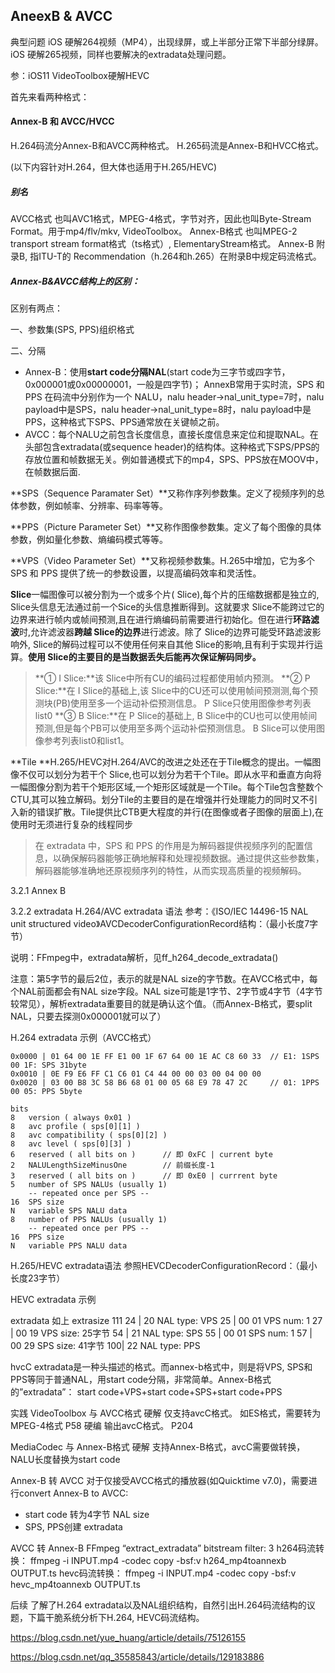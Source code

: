 ## AneexB & AVCC

典型问题
iOS 硬解264视频（MP4），出现绿屏，或上半部分正常下半部分绿屏。
iOS 硬解265视频，同样也要解决的extradata处理问题。

参：iOS11 VideoToolbox硬解HEVC

首先来看两种格式：

#### Annex-B 和 AVCC/HVCC

H.264码流分Annex-B和AVCC两种格式。
H.265码流是Annex-B和HVCC格式。

(以下内容针对H.264，但大体也适用于H.265/HEVC)

##### 别名

AVCC格式 也叫AVC1格式，MPEG-4格式，字节对齐，因此也叫Byte-Stream Format。用于mp4/flv/mkv, VideoToolbox。
Annex-B格式 也叫MPEG-2 transport stream format格式（ts格式）, ElementaryStream格式。
Annex-B 附录B, 指ITU-T的 Recommendation（h.264和h.265）在附录B中规定码流格式。

##### Annex-B&AVCC结构上的区别：

区别有两点：

一、参数集(SPS, PPS)组织格式

二、分隔

- Annex-B：使用**start code分隔NAL**(start code为三字节或四字节，0x000001或0x00000001，一般是四字节)； AnnexB常用于实时流，SPS 和 PPS 在码流中分别作为一个 NALU，nalu header->nal_unit_type=7时，nalu payload中是SPS，nalu header->nal_unit_type=8时，nalu payload中是PPS，这种格式下SPS、PPS通常放在关键帧之前。
- AVCC：每个NALU之前包含长度信息，直接长度信息来定位和提取NAL。在头部包含extradata(或sequence header)的结构体。这种格式下SPS/PPS的存放位置和帧数据无关。例如普通模式下的mp4，SPS、PPS放在MOOV中，在帧数据后面.

**SPS（Sequence Paramater Set）**又称作序列参数集。定义了视频序列的总体参数，例如帧率、分辨率、码率等等。

**PPS（Picture Parameter Set）**又称作图像参数集。定义了每个图像的具体参数，例如量化参数、熵编码模式等等。

**VPS（Video Parameter Set）**又称视频参数集。H.265中增加，它为多个 SPS 和 PPS 提供了统一的参数设置，以提高编码效率和灵活性。

**Slice**一幅图像可以被分割为一个或多个片( Slice),每个片的压缩数据都是独立的, Slice头信息无法通过前一个Sice的头信息推断得到。这就要求 Slice不能跨过它的边界来进行帧内或帧间预测,且在进行熵编码前需要进行初始化。但在进行**环路滤波**时,允许滤波器**跨越 Slice的边界**进行滤波。除了 Slice的边界可能受环路滤波影响外, Slice的解码过程可以不使用任何来自其他 Slice的影响,且有利于实现并行运算。**使用 Slice的主要目的是当数据丢失后能再次保证解码同步。**

> **① I Slice:**该 Slice中所有CU的编码过程都使用帧内预测。
> **② P Slice:**在 I Slice的基础上,该 Slice中的CU还可以使用帧间预测测,每个预测块(PB)使用至多一个运动补偿预测信息。 P Slice只使用图像参考列表list0
> **③ B Slice:**在 P Slice的基础上, B Slice中的CU也可以使用帧间预测,但是每个PB可以使用至多两个运动补偿预测信息。 B Slice可以使用图像参考列表list0和list1。

**Tile **H.265/HEVC对H.264/AVC的改进之处还在于Tile概念的提出。一幅图像不仅可以划分为若干个 Slice,也可以划分为若干个Tile。即从水平和垂直方向将一幅图像分割为若干个矩形区域,一个矩形区域就是一个Tile。每个Tile包含整数个CTU,其可以独立解码。划分Tile的主要目的是在增强并行处理能力的同时又不引入新的错误扩散。Tile提供比CTB更大程度的并行(在图像或者子图像的层面上),在使用时无须进行复杂的线程同步



> 在 extradata 中，SPS 和 PPS 的作用是为解码器提供视频序列的配置信息，以确保解码器能够正确地解释和处理视频数据。通过提供这些参数集，解码器能够准确地还原视频序列的特性，从而实现高质量的视频解码。



3.2.1 Annex B

3.2.2 extradata
H.264/AVC extradata 语法
参考：《ISO/IEC 14496-15 NAL unit structured video》AVCDecoderConfigurationRecord结构：（最小长度7字节）


说明：FFmpeg中，extradata解析，见ff_h264_decode_extradata()

注意：第5字节的最后2位，表示的就是NAL size的字节数。在AVCC格式中，每个NAL前面都会有NAL size字段。NAL size可能是1字节、2字节或4字节（4字节较常见），解析extradata重要目的就是确认这个值。（而Annex-B格式，要split NAL，只要去探测0x000001就可以了）

H.264 extradata 示例（AVCC格式）

```
0x0000 | 01 64 00 1E FF E1 00 1F 67 64 00 1E AC C8 60 33  // E1: 1SPS  00 1F: SPS 31byte
0x0010 | 0E F9 E6 FF C1 C6 01 C4 44 00 00 03 00 04 00 00 
0x0020 | 03 00 B8 3C 58 B6 68 01 00 05 68 E9 78 47 2C     // 01: 1PPS  00 05: PPS 5byte

```

```
bits      
8   version ( always 0x01 )  
8   avc profile ( sps[0][1] )  
8   avc compatibility ( sps[0][2] )  
8   avc level ( sps[0][3] )  
6   reserved ( all bits on )      // 即 0xFC | current byte
2   NALULengthSizeMinusOne        // 前缀长度-1 
3   reserved ( all bits on )      // 即 0xE0 | currrent byte
5   number of SPS NALUs (usually 1)  
    -- repeated once per SPS --  
16  SPS size  
N   variable SPS NALU data  
8   number of PPS NALUs (usually 1)  
    -- repeated once per PPS --
16  PPS size  
N   variable PPS NALU data  
```


H.265/HEVC extradata语法
参照HEVCDecoderConfigurationRecord：（最小长度23字节）


HEVC extradata 示例

 extradata    如上
 extrasize     111
 24 | 20           NAL type:  VPS
 25 | 00 01      VPS num:   1
 27 | 00 19      VPS size:  25字节
 54 | 21            NAL type:  SPS
 55 | 00 01      SPS num:   1
 57 | 00 29      SPS size:  41字节
100| 22          NAL type:  PPS

hvcC extradata是一种头描述的格式。而annex-b格式中，则是将VPS, SPS和PPS等同于普通NAL，用start code分隔，非常简单。Annex-B格式的”extradata”：
start code+VPS+start code+SPS+start code+PPS

实践
VideoToolbox 与 AVCC格式
硬解 仅支持avcC格式。 如ES格式，需要转为MPEG-4格式 P58
硬编 输出avcC格式。 P204

MediaCodec 与 Annex-B格式
硬解 支持Annex-B格式，avcC需要做转换，NALU长度替换为start code

Annex-B 转 AVCC 
对于仅接受AVCC格式的播放器(如Quicktime v7.0)，需要进行convert Annex-B to AVCC:

- start code 转为4字节 NAL size
- SPS, PPS创建 extradata

AVCC 转 Annex-B
FFmpeg “extract_extradata” bitstream filter: 3
h264码流转换：
ffmpeg -i INPUT.mp4 -codec copy -bsf:v h264_mp4toannexb OUTPUT.ts
hevc码流转换：
ffmpeg -i INPUT.mp4 -codec copy -bsf:v hevc_mp4toannexb OUTPUT.ts

后续
了解了H.264 extradata以及NAL组织结构，自然引出H.264码流结构的议题，下篇干脆系统分析下H.264, HEVC码流结构。



https://blog.csdn.net/yue_huang/article/details/75126155

https://blog.csdn.net/qq_35585843/article/details/129183886
